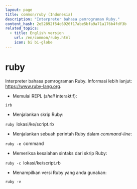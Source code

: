 ```yaml
---
layout: page
title: common/ruby (Indonesia)
description: "Interpreter bahasa pemrograman Ruby."
content_hash: 2e52892f54c6926f17abe5bfa9a71a176b4fdf3b
related_topics:
  - title: English version
    url: /en/common/ruby.html
    icon: bi bi-globe
---
```

# ruby

Interpreter bahasa pemrograman Ruby.
Informasi lebih lanjut: <https://www.ruby-lang.org>.

- Memulai REPL (_shell_ interaktif):

`irb`

- Menjalankan skrip Ruby:

`ruby `<span class="tldr-var badge badge-pill bg-dark-lm bg-white-dm text-white-lm text-dark-dm font-weight-bold">lokasi/ke/script.rb</span>

- Menjalankan sebuah perintah Ruby dalam _command-line_:

`ruby -e `<span class="tldr-var badge badge-pill bg-dark-lm bg-white-dm text-white-lm text-dark-dm font-weight-bold">command</span>

- Memeriksa kesalahan sintaks dari skrip Ruby:

`ruby -c `<span class="tldr-var badge badge-pill bg-dark-lm bg-white-dm text-white-lm text-dark-dm font-weight-bold">lokasi/ke/script.rb</span>

- Menampilkan versi Ruby yang anda gunakan:

`ruby -v`
